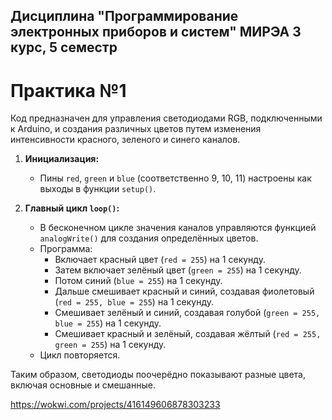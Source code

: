 ## Дисциплина "Программирование электронных приборов и систем" МИРЭА 3 курс, 5 семестр

# Практика №1

Код предназначен для управления светодиодами RGB, подключенными к Arduino, и создания различных цветов путем изменения интенсивности красного, зеленого и синего каналов. 

1. **Инициализация:**
   - Пины `red`, `green` и `blue` (соответственно 9, 10, 11) настроены как выходы в функции `setup()`. 

2. **Главный цикл `loop()`:**
   - В бесконечном цикле значения каналов управляются функцией `analogWrite()` для создания определённых цветов.
   - Программа:
     - Включает красный цвет (`red = 255`) на 1 секунду.
     - Затем включает зелёный цвет (`green = 255`) на 1 секунду.
     - Потом синий (`blue = 255`) на 1 секунду.
     - Дальше смешивает красный и синий, создавая фиолетовый (`red = 255, blue = 255`) на 1 секунду.
     - Смешивает зелёный и синий, создавая голубой (`green = 255, blue = 255`) на 1 секунду.
     - Смешивает красный и зелёный, создавая жёлтый (`red = 255, green = 255`) на 1 секунду.
   - Цикл повторяется.

Таким образом, светодиоды поочерёдно показывают разные цвета, включая основные и смешанные.

https://wokwi.com/projects/416149606878303233
